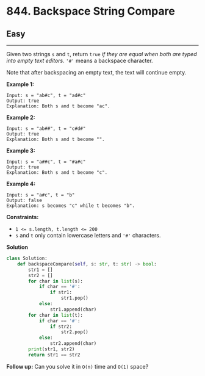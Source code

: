 # 844. Backspace String Compare

## Easy

***

Given two strings `s` and `t`, return `true` _if they are equal when both are typed into empty text editors_. `'#'` means a backspace character.

Note that after backspacing an empty text, the text will continue empty.

&#x20;

**Example 1:**

```
Input: s = "ab#c", t = "ad#c"
Output: true
Explanation: Both s and t become "ac".
```

**Example 2:**

```
Input: s = "ab##", t = "c#d#"
Output: true
Explanation: Both s and t become "".
```

**Example 3:**

```
Input: s = "a##c", t = "#a#c"
Output: true
Explanation: Both s and t become "c".
```

**Example 4:**

```
Input: s = "a#c", t = "b"
Output: false
Explanation: s becomes "c" while t becomes "b".
```

&#x20;

**Constraints:**

* `1 <= s.length, t.length <= 200`
* `s` and `t` only contain lowercase letters and `'#'` characters.

&#x20;**Solution**

```python
class Solution:
    def backspaceCompare(self, s: str, t: str) -> bool:
        str1 = []
        str2 = []
        for char in list(s):
            if char == '#':
                if str1:
                    str1.pop()
            else:
                str1.append(char)
        for char in list(t):
            if char == '#':
                if str2:
                    str2.pop()
            else:
                str2.append(char)
        print(str1, str2)
        return str1 == str2
```

**Follow up:** Can you solve it in `O(n)` time and `O(1)` space?
